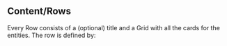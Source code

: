 ## Content/Rows

Every Row consists of a (optional) title and a Grid with all the cards for the entities.
The row is defined by:
